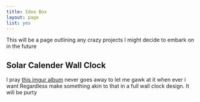 ```yaml
---
title: Idea Box
layout: page
list: yes
---
```


This will be a page outlining any crazy projects I might decide to embark on in the future


## Solar Calender Wall Clock
I pray [this imgur album](https://imgur.com/gallery/c8sqp) never goes away to let me gawk at it when ever i want
Regardless make something akin to that in a full wall clock design. It will be purty
